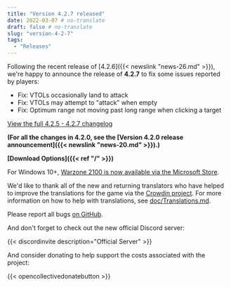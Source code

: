 ```yaml
---
title: "Version 4.2.7 released"
date: 2022-03-07 # no-translate
draft: false # no-translate
slug: "version-4-2-7"
tags:
  - "Releases"
---
```


Following the recent release of  [4.2.6]({{< newslink "news-26.md" >}}), we're happy to announce the release of **4.2.7** to fix some issues reported by players:

- Fix: VTOLs occasionally land to attack
- Fix: VTOLs may attempt to "attack" when empty
- Fix: Optimum range not moving past long range when clicking a target

[View the full 4.2.5 - 4.2.7 changelog](https://github.com/Warzone2100/warzone2100/raw/4.2.7/ChangeLog)

**(For all the changes in 4.2.0, see the [Version 4.2.0 release announcement]({{< newslink "news-20.md" >}}).)**

**[Download Options]({{< ref "/" >}})**

For Windows 10+, [Warzone 2100 is now available via the Microsoft Store](https://www.microsoft.com/store/apps/9MW0Z4MPCS8C).

We'd like to thank all of the new and returning translators who have helped to improve the translations for the game via the [Crowdin project](https://crowdin.com/project/warzone2100). For more information on how to help with translations, see [doc/Translations.md](https://github.com/Warzone2100/warzone2100/blob/master/doc/Translations.md#how-do-i-help-translate).

Please report all bugs [on GitHub](https://github.com/Warzone2100/warzone2100/issues).

And don't forget to check out the new official Discord server:

{{< discordinvite description="Official Server" >}}

And consider donating to help support the costs associated with the project:

{{< opencollectivedonatebutton >}}
